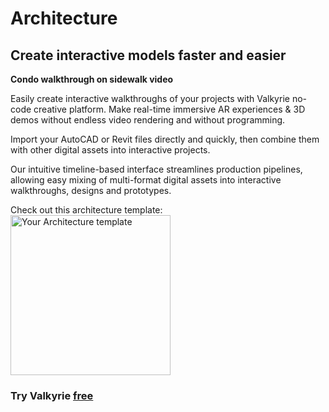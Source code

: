 # Architecture
## Create interactive models faster and easier

**Condo walkthrough on sidewalk video**

Easily create interactive walkthroughs of your projects with Valkyrie no-code creative platform. Make real-time immersive AR experiences & 3D demos without endless video rendering and without programming.  
 
Import your AutoCAD or Revit files directly and quickly, then combine them with other digital assets into interactive projects.  

Our intuitive timeline-based interface streamlines production pipelines, allowing  easy mixing of multi-format digital assets into interactive walkthroughs, designs and prototypes.  

Check out this architecture template:  
<a href="https://www.talansoft.com/md/docs/VlkSamples/architecture"><img src= "https://cdn2.talansoft.com/ftp/img/www/Design-and-Construction-1600x1200-v2.jpg" alt="Your Architecture template" width="256"></a>  
### Try Valkyrie [**free**](https://www.talansoft.com/vlk/downloads)  